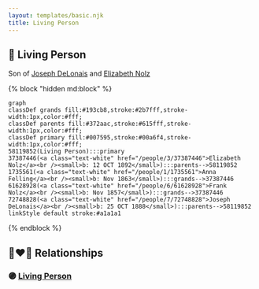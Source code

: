 ```yaml
---
layout: templates/basic.njk
title: Living Person
---
```

## 🔵 Living Person

Son of [Joseph DeLonais](/people/7/72748828) and [Elizabeth Nolz](/people/3/37387446)

{% block "hidden md:block" %}
```mermaid
graph
classDef grands fill:#193cb8,stroke:#2b7fff,stroke-width:1px,color:#fff;
classDef parents fill:#372aac,stroke:#615fff,stroke-width:1px,color:#fff;
classDef primary fill:#007595,stroke:#00a6f4,stroke-width:1px,color:#fff;
58119852(Living Person):::primary
37387446(<a class="text-white" href="/people/3/37387446">Elizabeth Nolz</a><br /><small>b: 12 OCT 1892</small>):::parents-->58119852
1735561(<a class="text-white" href="/people/1/1735561">Anna Felling</a><br /><small>b: Nov 1863</small>):::grands-->37387446
61628928(<a class="text-white" href="/people/6/61628928">Frank Nolz</a><br /><small>b: Nov 1857</small>):::grands-->37387446
72748828(<a class="text-white" href="/people/7/72748828">Joseph DeLonais</a><br /><small>b: 25 OCT 1888</small>):::parents-->58119852
linkStyle default stroke:#a1a1a1
```
{% endblock %}

## 👩‍❤️‍👨 Relationships

### 🟣 [Living Person](/people/5/52175257)

